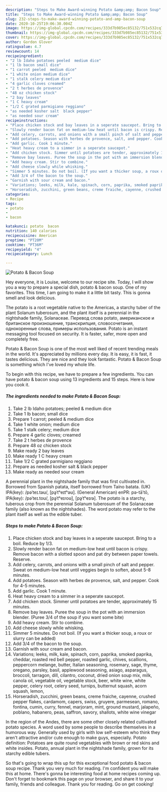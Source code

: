 ```yaml
---
description: "Steps to Make Award-winning Potato &amp;amp; Bacon Soup"
title: "Steps to Make Award-winning Potato &amp;amp; Bacon Soup"
slug: 232-steps-to-make-award-winning-potato-and-amp-bacon-soup
date: 2020-10-25T19:06:30.004Z
image: https://img-global.cpcdn.com/recipes/333d7b985ec85132/751x532cq70/potato-bacon-soup-recipe-main-photo.jpg
thumbnail: https://img-global.cpcdn.com/recipes/333d7b985ec85132/751x532cq70/potato-bacon-soup-recipe-main-photo.jpg
cover: https://img-global.cpcdn.com/recipes/333d7b985ec85132/751x532cq70/potato-bacon-soup-recipe-main-photo.jpg
author: Gordon Glover
ratingvalue: 4.7
reviewcount: 14
recipeingredient:
- "2 lb Idaho potatoes peeled  medium dice"
- "1 lb bacon small dice"
- "1 carrot peeled  medium dice"
- "1 white onion medium dice"
- "1 stalk celery medium dice"
- "4 garlic cloves creamed"
- "2 t herbes de provence"
- "48 oz chicken stock"
- "2 bay leaves"
- "1 C heavy cream"
- "1/2 C grated parmigiano reggiano"
- "as needed kosher salt  black pepper"
- "as needed sour cream"
recipeinstructions:
- "Place chicken stock and bay leaves in a seperate saucepot. Bring to a boil. Reduce by 1/3."
- "Slowly render bacon fat on medium-low heat until bacon is crispy. Remove bacon with a slotted spoon and pat dry between paper towels. Reserve."
- "Add celery, carrots, and onions with a small pinch of salt and pepper. Sweat on medium-low heat until veggies begin to soften, about 5-8 minutes."
- "Add potatoes. Season with herbes de provence, salt, and pepper. Cook for 4-5 minutes."
- "Add garlic. Cook 1 minute."
- "Heat heavy cream to a simmer in a seperate saucepot."
- "Add chicken stock. Simmer until potatoes are tender, approximately 15 minutes."
- "Remove bay leaves. Puree the soup in the pot with an immersion blender. (Puree 3/4 of the soup if you want some bite)"
- "Add heavy cream. Stir to combine."
- "Add cheese slowly while whisking."
- "Simmer 5 minutes. Do not boil. (If you want a thicker soup, a roux or slurry can be added)"
- "Add 3/4 of the bacon to the soup."
- "Garnish with sour cream and bacon."
- "Variations; leeks, milk, kale, spinach, corn, paprika, smoked paprika, cheddar, roasted red bell pepper, roasted garlic, chives, scallions, peppercorn melange, butter, Italian seasoning, rosemary, sage, thyme, oregano, parsley, basil, applewood seasoning, asiago, asparagus, broccoli, tarragon, dill, cilantro, coconut, dried onion soup mix, milk, canola oil, vegetable oil, vegetable stock, beer, white wine, white pepper, celery root, celery seed, turnips, butternut squash, acorn squash, lemon,"
- "Horseradish, zucchini, green beans, creme fraiche, cayenne, crushed pepper flakes, cardamom, capers, swiss, gruyere, parmesean, romano, fontina, cumin, curry, fennel, marjoram, mint, ground mustard, jalapeño, poblano, habanero, peas, saffron, savory, shallots, white wine vinegar"
categories:
- Recipe
tags:
- potato
- 
- bacon

katakunci: potato  bacon 
nutrition: 140 calories
recipecuisine: American
preptime: "PT20M"
cooktime: "PT36M"
recipeyield: "4"
recipecategory: Lunch

---
```



![Potato &amp; Bacon Soup](https://img-global.cpcdn.com/recipes/333d7b985ec85132/751x532cq70/potato-bacon-soup-recipe-main-photo.jpg)

Hey everyone, it is Louise, welcome to our recipe site. Today, I will show you a way to prepare a special dish, potato &amp; bacon soup. One of my favorites. This time, I am going to make it a little bit tasty. This is gonna smell and look delicious.

The potato is a root vegetable native to the Americas, a starchy tuber of the plant Solanum tuberosum, and the plant itself is a perennial in the nightshade family, Solanaceae. Перевод слова potato, американское и британское произношение, транскрипция, словосочетания, однокоренные слова, примеры использования. Potato is an instant messaging tool focused on security. It is faster, safer, more open and completely free.

Potato &amp; Bacon Soup is one of the most well liked of recent trending meals in the world. It's appreciated by millions every day. It is easy, it is fast, it tastes delicious. They are nice and they look fantastic. Potato &amp; Bacon Soup is something which I've loved my whole life.


To begin with this recipe, we have to prepare a few ingredients. You can have potato &amp; bacon soup using 13 ingredients and 15 steps. Here is how you cook it.

<!--inarticleads1-->

##### The ingredients needed to make Potato &amp; Bacon Soup:

1. Take 2 lb Idaho potatoes; peeled &amp; medium dice
1. Take 1 lb bacon; small dice
1. Prepare 1 carrot; peeled &amp; medium dice
1. Take 1 white onion; medium dice
1. Take 1 stalk celery; medium dice
1. Prepare 4 garlic cloves; creamed
1. Take 2 t herbes de provence
1. Prepare 48 oz chicken stock
1. Make ready 2 bay leaves
1. Make ready 1 C heavy cream
1. Take 1/2 C grated parmigiano reggiano
1. Prepare as needed kosher salt &amp; black pepper
1. Make ready as needed sour cream


A perennial plant in the nightshade family that was first cultivated in. Borrowed from Spanish patata, itself borrowed from Taíno batata. (UK) IPA(key): /pəˈteɪ.təʊ/, [pə̥ˈtʰeɪtʰəʊ]. (General American) enPR: pə-tāʹtō, IPA(key): /pəˈteɪ.toʊ/, [pə̥ˈtʰeɪɾoʊ], [pə̥ˈtʰeɪɾə]. The potato is a starchy, tuberous crop from the perennial Solanum tuberosum of the Solanaceae family (also known as the nightshades). The word potato may refer to the plant itself as well as the edible tuber. 

<!--inarticleads2-->

##### Steps to make Potato &amp; Bacon Soup:

1. Place chicken stock and bay leaves in a seperate saucepot. Bring to a boil. Reduce by 1/3.
1. Slowly render bacon fat on medium-low heat until bacon is crispy. Remove bacon with a slotted spoon and pat dry between paper towels. Reserve.
1. Add celery, carrots, and onions with a small pinch of salt and pepper. Sweat on medium-low heat until veggies begin to soften, about 5-8 minutes.
1. Add potatoes. Season with herbes de provence, salt, and pepper. Cook for 4-5 minutes.
1. Add garlic. Cook 1 minute.
1. Heat heavy cream to a simmer in a seperate saucepot.
1. Add chicken stock. Simmer until potatoes are tender, approximately 15 minutes.
1. Remove bay leaves. Puree the soup in the pot with an immersion blender. (Puree 3/4 of the soup if you want some bite)
1. Add heavy cream. Stir to combine.
1. Add cheese slowly while whisking.
1. Simmer 5 minutes. Do not boil. (If you want a thicker soup, a roux or slurry can be added)
1. Add 3/4 of the bacon to the soup.
1. Garnish with sour cream and bacon.
1. Variations; leeks, milk, kale, spinach, corn, paprika, smoked paprika, cheddar, roasted red bell pepper, roasted garlic, chives, scallions, peppercorn melange, butter, Italian seasoning, rosemary, sage, thyme, oregano, parsley, basil, applewood seasoning, asiago, asparagus, broccoli, tarragon, dill, cilantro, coconut, dried onion soup mix, milk, canola oil, vegetable oil, vegetable stock, beer, white wine, white pepper, celery root, celery seed, turnips, butternut squash, acorn squash, lemon,
1. Horseradish, zucchini, green beans, creme fraiche, cayenne, crushed pepper flakes, cardamom, capers, swiss, gruyere, parmesean, romano, fontina, cumin, curry, fennel, marjoram, mint, ground mustard, jalapeño, poblano, habanero, peas, saffron, savory, shallots, white wine vinegar


In the region of the Andes, there are some other closely related cultivated potato species. A word used by some people to describe themselves in a humorous way. Generally used by girls with low self-esteem who think they aren&#39;t attractive and/or cute enough to make guys, especially. Potato definition: Potatoes are quite round vegetables with brown or red skins and white insides. Potato, annual plant in the nightshade family, grown for its starchy edible tubers. 

So that's going to wrap this up for this exceptional food potato &amp; bacon soup recipe. Thank you very much for reading. I'm confident you will make this at home. There's gonna be interesting food at home recipes coming up. Don't forget to bookmark this page on your browser, and share it to your family, friends and colleague. Thank you for reading. Go on get cooking!

